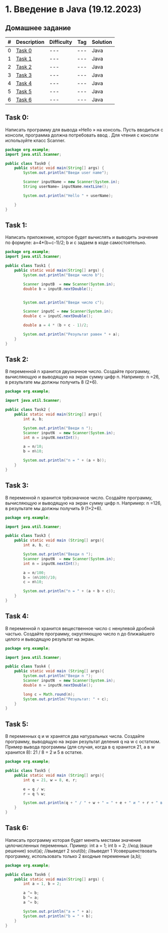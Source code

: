 # 1. Введение в Java (19.12.2023)
## Домашнее задание
|#|Description|Difficulty|Tag|Solution|
|--:|---|---|---|---|
|0|[Task 0](#Task-0)|---|---|Java|
|1|[Task 1](#Task-1)|---|---|Java|
|2|[Task 2](#Task-2)|---|---|Java|
|3|[Task 3](#Task-3)|---|---|Java|
|4|[Task 4](#Task-4)|---|---|Java|
|5|[Task 5](#Task-5)|---|---|Java|
|6|[Task 6](#Task-6)|---|---|Java|

## Task 0: 
Написать программу для вывода «Hello <user>» на консоль. Пусть <user> вводиться с консоли, программа должна потребовать ввод <user>. Для чтения с консоли используйте класс Scanner.

```java
package org.example;
import java.util.Scanner;

public class Task0 {
    public static void main(String[] args) {
        System.out.println("Введи user name");

        Scanner inputName = new Scanner(System.in);
        String userName= inputName.nextLine();

        System.out.println("Hello " + userName);

    }
}
```

## Task 1:
Написать приложение, которое будет вычислять и выводить значение по формуле: a=4*(b+c-1)/2; b и c задаем в коде самостоятельно.

```java
package org.example;
import java.util.Scanner;

public class Task1 {
    public static void main(String[] args) {
        System.out.println("Введи чиcло b");

        Scanner inputB  = new Scanner(System.in);
        double b = inputB.nextDouble();


        System.out.println("Введи чиcло c");

        Scanner inputC = new Scanner(System.in);
        double c = inputC.nextDouble();

        double a = 4 * (b + c - 1)/2;

        System.out.println("Результат равен " + a);
    }
}
```

## Task 2:
В переменной n хранится двузначное число. Создайте программу, вычисляющую и выводящую на экран сумму цифр n. Например: n =26, в результате мы должны получить 8 (2+6).

```java
package org.example;

import java.util.Scanner;

public class Task2 {
    public static void main(String[] args){
        int a, b;

        System.out.println("Введи n ");
        Scanner inputN  = new Scanner(System.in);
        int n = inputN.nextInt();

        a = n/10;
        b = n%10;

        System.out.println("n = " + (a + b));
    }
}
```

## Task 3:
В переменной n хранится трёхзначное число. Создайте программу, вычисляющую и выводящую на экран сумму цифр n. Например: n =126, в результате мы должны получить 9 (1+2+6).

```java
package org.example;

import java.util.Scanner;

public class Task3 {
    public static void main (String[] args){
        int a, b, c;

        System.out.println("Введи n ");
        Scanner inputN  = new Scanner(System.in);
        int n = inputN.nextInt();

        a = n/100;
        b = (n%100)/10;
        c = n%10;

        System.out.println("n = " + (a + b + c));
    }
}
```

## Task 4:
В переменной n хранится вещественное число с ненулевой дробной частью. Создайте программу, округляющую число n до ближайшего целого и выводящую результат на экран.

```java
package org.example;

import java.util.Scanner;

public class Task4 {
    public static void main (String[] args){
        System.out.println("Введи n ");
        Scanner inputN  = new Scanner(System.in);
        double n = inputN.nextDouble();

        long c = Math.round(n);
        System.out.println("Результат: " + c);
    }
}
```

## Task 5:
В переменных q и w хранятся два натуральных числа. Создайте программу, выводящую на экран результат деления q на w с остатком. Пример вывода программы (для случая, когда в q хранится 21, а в w хранится 8): 21 / 8 = 2 и 5 в остатке.

```java
package org.example;

public class Task5 {
    public static void main (String[] args){
        int q = 21, w = 8, e, r;

        e = q / w;
        r = q % w;

        System.out.println(q + " / " + w + " = " + e + " и " + r + " в оcтатке");
    }
}
```

## Task 6:
Написать программу которая будет менять местами значение целочисленных переменных. Пример: int a = 1; int b = 2; //код (ваше решение) sout(a); //выведет 2 sout(b); //выведет 1 Усовершенствовать программу, использовать только 2 входные переменные (a,b);

```java
package org.example;

public class Task6 {
    public static void main(String[] args) {
        int a = 1, b = 2;

        a ^= b;
        b ^= a;
        a ^= b;

        System.out.println("a = " + a);
        System.out.println("b = " + b);
    }
}
```
